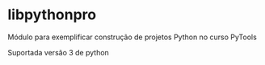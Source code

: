 # libpythonpro
Módulo para exemplificar construção de projetos Python no curso PyTools

Suportada versão 3 de python
